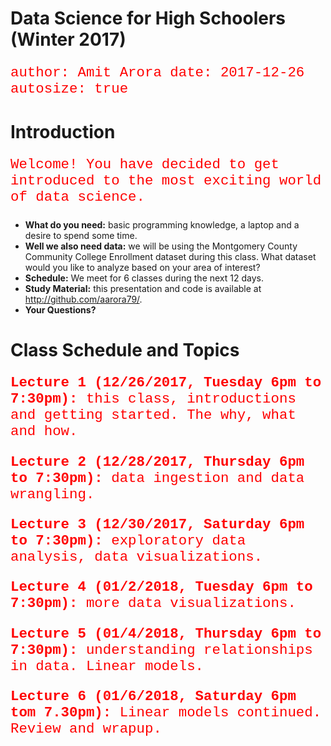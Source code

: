 <style>
/* Your other css */
    body {
      p  {
    color: red;
    font-family: courier;
    font-size: 160%;
};
      background-image: url(background7.png);
      background-position: center center;
      background-attachment: fixed;
      background-repeat: no-repeat;
      background-size: 100% 100%;
      text-color: blue;
    }
.section .reveal .state-background {
    background-image: url(http://goo.gl/yJFbG4);
    background-position: center center;
    background-attachment: fixed;
    background-repeat: no-repeat;
    background-size: 100% 100%;
}
</style>

Data Science for High Schoolers (Winter 2017)
========================================================
author: Amit Arora
date: 2017-12-26
autosize: true

Introduction
========================================================

Welcome! You have decided to get introduced to the most exciting world of data science.
- <b>What do you need:</b> basic programming knowledge, a laptop and a desire to spend some time.
- <b>Well we also need data:</b> we will be using the Montgomery County Community College Enrollment dataset during this class. What dataset would you like to analyze based on your area of interest?
- <b>Schedule:</b> We meet for 6 classes during the next 12 days.
- <b>Study Material:</b> this presentation and code is available at http://github.com/aarora79/.
- <b>Your Questions?</b>

Class Schedule and Topics
========================================================

<b>Lecture 1 (12/26/2017, Tuesday 6pm to 7:30pm):</b> this class, introductions and getting started. The why, what and how.

<b>Lecture 2 (12/28/2017, Thursday 6pm to 7:30pm):</b> data ingestion and data wrangling.

<b>Lecture 3 (12/30/2017, Saturday 6pm to 7:30pm):</b> exploratory data analysis, data visualizations.

<b>Lecture 4 (01/2/2018, Tuesday 6pm to 7:30pm):</b> more data visualizations.

<b>Lecture 5 (01/4/2018, Thursday 6pm to 7:30pm):</b> understanding relationships in data. Linear models.

<b>Lecture 6 (01/6/2018, Saturday 6pm tom 7.30pm):</b> Linear models continued. Review and wrapup.
